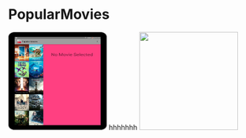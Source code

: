 # PopularMovies


<img src="movie-main.png" width="200" height="200">  hhhhhhh
<img src="movie-detail.png" width="200" height="200">
